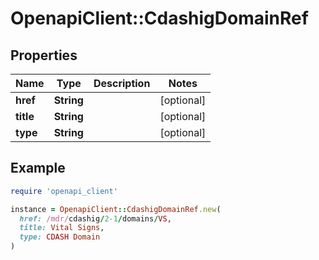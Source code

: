 # OpenapiClient::CdashigDomainRef

## Properties

| Name | Type | Description | Notes |
| ---- | ---- | ----------- | ----- |
| **href** | **String** |  | [optional] |
| **title** | **String** |  | [optional] |
| **type** | **String** |  | [optional] |

## Example

```ruby
require 'openapi_client'

instance = OpenapiClient::CdashigDomainRef.new(
  href: /mdr/cdashig/2-1/domains/VS,
  title: Vital Signs,
  type: CDASH Domain
)
```

